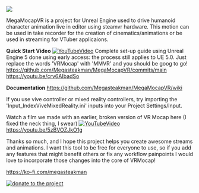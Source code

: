 ![](Examples.gif)

MegaMocapVR is a project for Unreal Engine used to drive humanoid character animation live in editor using steamvr hardware.  This motion can be used in take recorder for the creation of cinematics/animations or be used in streaming for VTuber applicaions.

**Quick Start Video**
[![YouTubeVideo](https://i.imgur.com/OdwBANp.png)](https://youtu.be/crv6AIbadSo)
Complete set-up guide using Unreal Engine 5 done using early access: the process still applies to UE 5.0.  Just replace the words 'VRMocap' with 'MMVR' and you should be goog to go!
https://github.com/Megasteakman/MegaMocapVR/commits/main
https://youtu.be/crv6AIbadSo

**Documentation**
https://github.com/Megasteakman/MegaMocapVR/wiki

If you use vive controller or mixed reality controllers, try importing the 'Input_IndexViveMixedReality.ini' inputs into your Project Settings/Input.

Watch a film we made with an earlier, broken version of VR Mocap here (I fixed the neck thing, I swear)
[![YouTubeVideo](https://i.imgur.com/fcLGGNj.jpg)](https://youtu.be/5zBVOZJkO1g)
https://youtu.be/5zBVOZJkO1g

Thanks so much, and I hope this project helps you create awesome streams and animations.  I want this tool to be free for everyone to use, so if you add any features that might benefit others or fix any workflow painpoints I would love to incorporate those changes into the core of VRMocap! 

https://ko-fi.com/megasteakman

[![donate to the project](https://i.imgur.com/MFZdDlK.png)](https://ko-fi.com/megasteakman)


